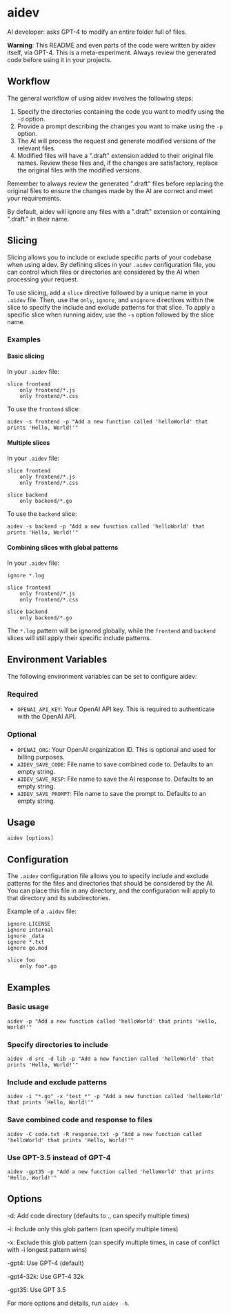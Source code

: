 # aidev

AI developer: asks GPT-4 to modify an entire folder full of files.

**Warning**: This README and even parts of the code were written by aidev itself, via GPT-4. This is a meta-experiment. Always review the generated code before using it in your projects.

## Workflow

The general workflow of using aidev involves the following steps:

1. Specify the directories containing the code you want to modify using the `-d` option.
2. Provide a prompt describing the changes you want to make using the `-p` option.
3. The AI will process the request and generate modified versions of the relevant files.
4. Modified files will have a ".draft" extension added to their original file names. Review these files and, if the changes are satisfactory, replace the original files with the modified versions.

Remember to always review the generated ".draft" files before replacing the original files to ensure the changes made by the AI are correct and meet your requirements.

By default, aidev will ignore any files with a ".draft" extension or containing ".draft." in their name.

## Slicing

Slicing allows you to include or exclude specific parts of your codebase when using aidev. By defining slices in your `.aidev` configuration file, you can control which files or directories are considered by the AI when processing your request.

To use slicing, add a `slice` directive followed by a unique name in your `.aidev` file. Then, use the `only`, `ignore`, and `unignore` directives within the slice to specify the include and exclude patterns for that slice. To apply a specific slice when running aidev, use the `-s` option followed by the slice name.

### Examples

#### Basic slicing

In your `.aidev` file:

```
slice frontend
    only frontend/*.js
    only frontend/*.css
```

To use the `frontend` slice:

```
aidev -s frontend -p "Add a new function called 'helloWorld' that prints 'Hello, World!'"
```

#### Multiple slices

In your `.aidev` file:

```
slice frontend
    only frontend/*.js
    only frontend/*.css

slice backend
    only backend/*.go
```

To use the `backend` slice:

```
aidev -s backend -p "Add a new function called 'helloWorld' that prints 'Hello, World!'"
```

#### Combining slices with global patterns

In your `.aidev` file:

```
ignore *.log

slice frontend
    only frontend/*.js
    only frontend/*.css

slice backend
    only backend/*.go
```

The `*.log` pattern will be ignored globally, while the `frontend` and `backend` slices will still apply their specific include patterns.

## Environment Variables

The following environment variables can be set to configure aidev:

### Required

- `OPENAI_API_KEY`: Your OpenAI API key. This is required to authenticate with the OpenAI API.

### Optional

- `OPENAI_ORG`: Your OpenAI organization ID. This is optional and used for billing purposes.
- `AIDEV_SAVE_CODE`: File name to save combined code to. Defaults to an empty string.
- `AIDEV_SAVE_RESP`: File name to save the AI response to. Defaults to an empty string.
- `AIDEV_SAVE_PROMPT`: File name to save the prompt to. Defaults to an empty string.

## Usage

```
aidev [options]
```

## Configuration

The `.aidev` configuration file allows you to specify include and exclude patterns for the files and directories that should be considered by the AI. You can place this file in any directory, and the configuration will apply to that directory and its subdirectories.

Example of a `.aidev` file:

```
ignore LICENSE
ignore internal
ignore _data
ignore *.txt
ignore go.mod

slice foo
    only foo*.go
```

## Examples

### Basic usage

```
aidev -p "Add a new function called 'helloWorld' that prints 'Hello, World!'"
```

### Specify directories to include

```
aidev -d src -d lib -p "Add a new function called 'helloWorld' that prints 'Hello, World!'"
```

### Include and exclude patterns

```
aidev -i "*.go" -x "test_*" -p "Add a new function called 'helloWorld' that prints 'Hello, World!'"
```

### Save combined code and response to files

```
aidev -C code.txt -R response.txt -p "Add a new function called 'helloWorld' that prints 'Hello, World!'"
```

### Use GPT-3.5 instead of GPT-4

```
aidev -gpt35 -p "Add a new function called 'helloWorld' that prints 'Hello, World!'"
```

## Options

-d: Add code directory (defaults to ., can specify multiple times)

-i: Include only this glob pattern (can specify multiple times)

-x: Exclude this glob pattern (can specify multiple times, in case of conflict with -i longest pattern wins)

-gpt4: Use GPT-4 (default)

-gpt4-32k: Use GPT-4 32k

-gpt35: Use GPT 3.5

For more options and details, run `aidev -h`.

